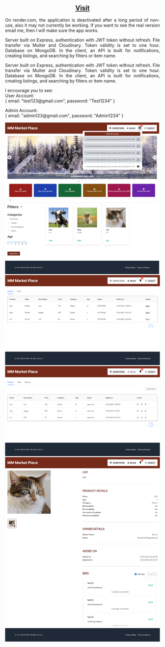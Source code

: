 <h2 align="center">
  <a href="https://mern-market-place-client2.vercel.app">Visit</a>
</h2>

<p style="text-align: justify;">
On render.com, the application is deactivated after a long period of non-use, also it may not currently be working. If you want to see the real version email me, then I will make sure the app works.
</p>

<p style="text-align: justify;">
  Server built on Express, authentication with JWT token without refresh. File transfer via Multer and Cloudinary. Token validity is set to one hour. Database on MongoDB. In the client, an API is built for notifications, creating listings, and searching by filters or item name.
</p>

<p style="text-align: justify;">
  Server built on Express, authentication with JWT token without refresh. File transfer via Multer and Cloudinary. Token validity is set to one hour. Database on MongoDB. In the client, an API is built for notifications, creating listings, and searching by filters or item name.
</p>

<p style="text-align: justify;">
  I encourage you to see:
  <br>
  User Account:
  <br>
  {
  email: "test123@gmail.com",
  password: "Test1234"
  }
</p>

<p style="text-align: justify;">
  Admin Account:
  <br>
  {
  email: "admin123@gmail.com",
  password: "Admin1234"
  }
</p>

<img src="https://github.com/michalmilek/MERN-Market-Place/blob/master/img1.png" />
<img src="https://github.com/michalmilek/MERN-Market-Place/blob/master/img2.png" />
<img src="https://github.com/michalmilek/MERN-Market-Place/blob/master/img3.png" />
<img src="https://github.com/michalmilek/MERN-Market-Place/blob/master/img4.png" />
